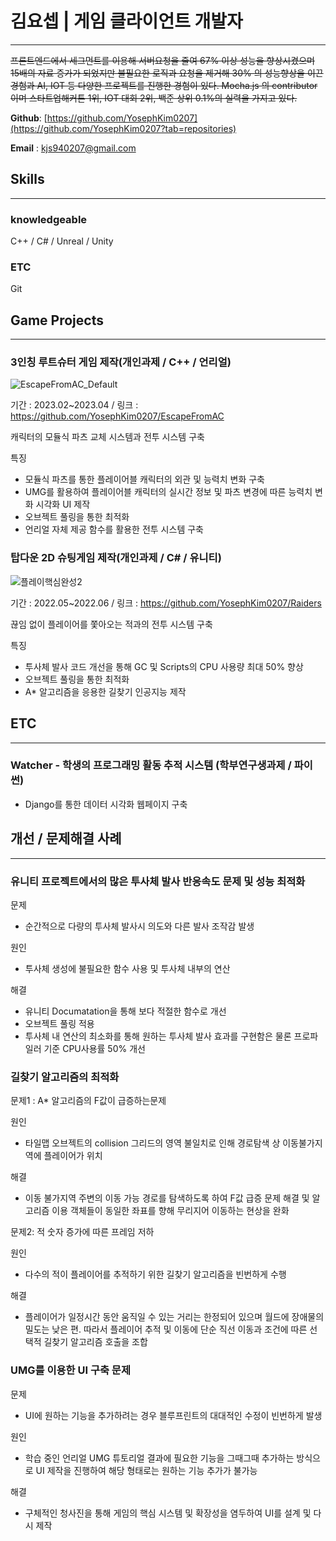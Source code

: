 # 김요셉 | 게임 클라이언트 개발자

---

~~프론트엔드에서 세그먼트를 이용해 서버요청을 줄여 67% 이상 성능을 향상시켰으며 15배의 자료 증가가 되었지만 불필요한 로직과 요청을 제거해 30% 의 성능향상을 이끈 경험과 AI, IOT 등 다양한 프로젝트를 진행한 경험이 있다. Mocha.js 의 contributor이며 스타트업해커톤 1위, IOT 대회 2위, 백준 상위 0.1%의 실력을 가지고 있다.~~

**Github**: [https://github.com/YosephKim0207](https://github.com/YosephKim0207?tab=repositories)

**Email** : kjs940207@gmail.com

## Skills

---

### **knowledgeable**

C++ / C# / Unreal / Unity

### **ETC**

Git 

## Game Projects

---

### 3인칭 루트슈터 게임 제작(개인과제 / C++ /  언리얼)

![EscapeFromAC_Default](https://user-images.githubusercontent.com/46564046/233114705-ffad50db-3746-49f2-94bb-7d93231bae29.gif)

기간 : 2023.02~2023.04 / 링크 : https://github.com/YosephKim0207/EscapeFromAC

캐릭터의 모듈식 파츠 교체 시스템과 전투 시스템 구축

특징

- 모듈식 파츠를 통한 플레이어블 캐릭터의 외관 및 능력치 변화 구축
- UMG를 활용하여 플레이어블 캐릭터의 실시간 정보 및 파츠 변경에 따른 능력치 변화 시각화 UI 제작
- 오브젝트 풀링을 통한 최적화
- 언리얼 자체 제공 함수를 활용한 전투 시스템 구축

### 탑다운 2D 슈팅게임 제작(개인과제 / C# / 유니티)

![플레이핵심완성2](https://user-images.githubusercontent.com/46564046/233091869-20c84a42-7a4b-41d9-8f8c-90f21aaeae48.gif)

기간 : 2022.05~2022.06 / 링크 : https://github.com/YosephKim0207/Raiders

끊임 없이 플레이어를 쫓아오는 적과의 전투 시스템 구축

특징

- 투사체 발사 코드 개선을 통해 GC 및 Scripts의 CPU 사용량 최대 50% 향상
- 오브젝트 풀링을 통한 최적화
- A* 알고리즘을 응용한 길찾기 인공지능 제작

## ETC

---

### Watcher - 학생의 프로그래밍 활동 추적 시스템 (학부연구생과제 / 파이썬)

- Django를 통한 데이터 시각화 웹페이지 구축

## 개선 / 문제해결 사례

---

### 유니티 프로젝트에서의 많은 투사체 발사 반응속도 문제 및 성능 최적화

문제
- 순간적으로 다량의 투사체 발사시 의도와 다른 발사 조작감 발생

원인
- 투사체 생성에 불필요한 함수 사용 및 투사체 내부의 연산

해결
- 유니티 Documatation을 통해 보다 적절한 함수로 개선
- 오브젝트 풀링 적용
- 투사체 내 연산의 최소화를 통해 원하는 투사체 발사 효과를 구현함은 물론 프로파일러 기준 CPU사용률 50% 개선

### 길찾기 알고리즘의 최적화

문제1 : A* 알고리즘의 F값이 급증하는문제

원인
- 타일맵 오브젝트의 collision 그리드의 영역 불일치로 인해 경로탐색 상 이동불가지역에 플레이어가 위치

해결
- 이동 불가지역 주변의 이동 가능 경로를 탐색하도록 하여 F값 급증 문제 해결 및 알고리즘 이용 객체들이 동일한 좌표를 향해 무리지어 이동하는 현상을 완화

문제2: 적 숫자 증가에 따른 프레임 저하

원인
- 다수의 적이 플레이어를 추적하기 위한 길찾기 알고리즘을 빈번하게 수행

해결
- 플레이어가 일정시간 동안 움직일 수 있는 거리는 한정되어 있으며 월드에 장애물의 밀도는 낮은 편. 따라서 플레이어 추적 및 이동에 단순 직선 이동과 조건에 따른 선택적 길찾기 알고리즘 호출을 조합

### UMG를 이용한 UI 구축 문제

문제
- UI에 원하는 기능을 추가하려는 경우 블루프린트의 대대적인 수정이 빈번하게 발생

원인
- 학습 중인 언리얼 UMG 튜토리얼 결과에 필요한 기능을 그때그때 추가하는 방식으로 UI 제작을 진행하여 해당 형태로는 원하는 기능 추가가 불가능

해결
- 구체적인 청사진을 통해 게임의 핵심 시스템 및 확장성을 염두하여 UI를 설계 및 다시 제작
